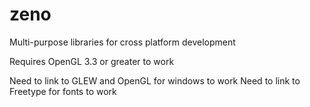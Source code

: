 # zeno
Multi-purpose libraries for cross platform development

Requires OpenGL 3.3 or greater to work

Need to link to GLEW and OpenGL for windows to work
Need to link to Freetype for fonts to work
